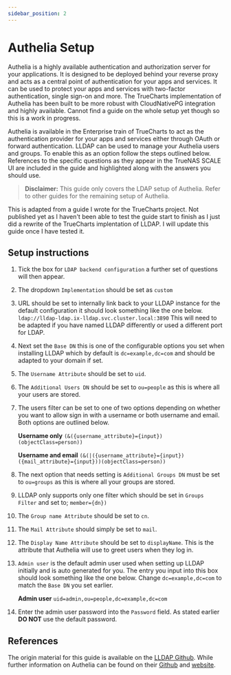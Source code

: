 ```yaml
---
sidebar_position: 2
---
```


# Authelia Setup

Authelia is a highly available authentication and authorization server for your applications. It is designed to be deployed behind your reverse proxy and acts as a central point of authentication for your apps and services. It can be used to protect your apps and services with two-factor authentication, single sign-on and more. The TrueCharts implementation of Authelia has been built to be more robust with CloudNativePG integration and highly available. Cannot find a guide on the whole setup yet though so this is a work in progress.

Authelia is available in the Enterprise train of TrueCharts to act as the authentication provider for your apps and services either through OAuth or forward authentication. LLDAP can be used to manage your Authelia users and groups. To enable this as an option follow the steps outlined below. References to the specific questions as they appear in the TrueNAS SCALE UI are included in the guide and highlighted along with the answers you should use.

>**Disclaimer:** This guide only covers the LDAP setup of Authelia. Refer to other guides for the remaining setup of Authelia.

This is adapted from a guide I wrote for the TrueCharts project. Not published yet as I haven't been able to test the guide start to finish as I just did a rewrite of the TrueCharts implentation of LLDAP. I will update this guide once I have tested it.

## Setup instructions

1. Tick the box for `LDAP backend configuration` a further set of questions will then appear.
2. The dropdown `Implementation` should be set as `custom`
3. URL should be set to internally link back to your LLDAP instance for the default configuration it should look something like the one below.
    `ldap://lldap-ldap.ix-lldap.svc.cluster.local:3890`
This will need to be adapted if you have named LLDAP differently or used a different port for LDAP.
4. Next set the `Base DN` this is one of the configurable options you set when installing LLDAP which by default is `dc=example,dc=com` and should be adapted to your domain if set.
5. The `Username Attribute` should be set to `uid`.
6. The `Additional Users DN` should be set to `ou=people` as this is where all your users are stored.
7. The users filter can be set to one of two options depending on whether you want to allow sign in with a username or both username and email. Both options are outlined below.

    **Username only**
        `(&({username_attribute}={input})(objectClass=person))`

    **Username and email**
        `(&(|({username_attribute}={input})({mail_attribute}={input}))(objectClass=person))`

8. The next option that needs setting is `Additional Groups DN` must be set to `ou=groups` as this is where all your groups are stored.
9. LLDAP only supports only one filter which should be set in `Groups Filter` and set to;
    `member={dn})`
10. The `Group name Attribute` should be set to `cn`.
11. The `Mail Attribute` should simply be set to `mail`.
12. The `Display Name Attribute` should be set to `displayName`. This is the attribute that Authelia will use to greet users when they log in.
13. `Admin user` is the default admin user used when setting up LLDAP initially and is auto generated for you. The entry you input into this box should look something like the one below. Change `dc=example,dc=com` to match the `Base DN` you set earlier.

    **Admin user**
        `uid=admin,ou=people,dc=example,dc=com`

14. Enter the admin user password into the `Password` field. As stated earlier **DO NOT** use the default password.

## References

The origin material for this guide is available on the [LLDAP Github](https://github.com/lldap/lldap). While further information on Authelia can be found on their [Github](https://github.com/authelia/authelia) and [website](https://www.authelia.com/).
